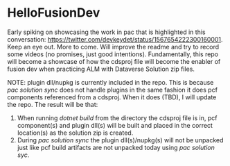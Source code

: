 # HelloFusionDev

Early spiking on showcasing the work in pac that is highlighted in this conversation: <https://twitter.com/devkeydet/status/1567654222300160001>.  Keep an eye out.  More to come.  Will improve the readme and try to record some videos (no promises, just good intentions).  Fundamentally, this repo will become a showcase of how the cdsproj file will become the enabler of fusion dev when practicing ALM with Dataverse Solution zip files. 

NOTE: plugin dll/nupkg is currently included in the repo.  This is because _pac solution sync_ does not handle plugins in the same fashion it does pcf components referenced from a cdsproj.  When it does (TBD), I will update the repo.  The result will be that:

1. When running _dotnet build_ from the directory the cdsproj file is in, pcf component(s) and plugin dll(s) will be built and placed in the correct location(s) as the solution zip is created.
1. During _pac solution sync_ the plugin dll(s)/nupkg(s) will not be unpacked just like pcf build artifacts are not unpacked today using _pac solution syc_.

